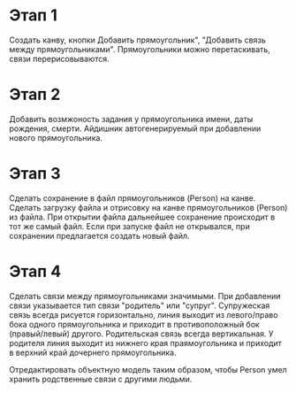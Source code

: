# Этап 1
Создать канву, кнопки Добавить прямоугольник", "Добавить связь между прямоугольниками". Прямоугольники можно перетаскивать, связи перерисовываются.

# Этап 2
Добавить возмжоность задания у прямоугольника имени, даты рождения, смерти. Айдишник автогенерируемый при добавлении нового прямоугольника.

# Этап 3
Сделать сохранение в файл прямоугольников (Person) на канве. Сделать загрузку файла и отрисовку на канве прямоугольников (Person) из файла. При открытии файла дальнейшее сохранение происходит в тот же самый файл. Если при запуске файл не открывался, при сохранении предлагается создать новый файл.

# Этап 4
Сделать связи между прямоугольниками значимыми. При добавлении связи указывается тип связи "родитель" или "супруг". Супружеская связь всегда рисуется горизонтально, линия выходит из левого/право бока одного прямоугольника и приходит в противоположный бок (правый/левый) другого. Родительская связь всегда вертикальная. У родителя линия выходит из нижнего края праямоугольника и приходит в верхний край дочернего прямоугольника.

Отредактировать объектную модель таким образом, чтобы Person умел хранить родственные связи с другими людьми.

